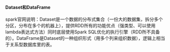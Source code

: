 #### Dataset和DataFrame
>
spark官网说明：Dataset是一个数据的分布式集合（一份大的数据集，拆分多个分区，分布在多个的机器上），提供RDD所有的功能优点（强类型、可以使用lambda表达式方法）同时底层使用Spark SQL优化的执行引擎（RDD所不具备的）。DataFrame是Dataset的一种组织形式（用多个列来组织数据），逻辑上相当于关系型数据库里的表。


